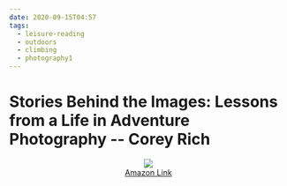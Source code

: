 ```yaml
---
date: 2020-09-15T04:57
tags:
  - leisure-reading
  - outdoors
  - climbing
  - photography1
---
```


# Stories Behind the Images: Lessons from a Life in Adventure Photography -- Corey Rich

<div align="center">
  <a href="https://www.amazon.com/Stories-Behind-Images-Adventure-Photography/dp/1680512641/ref=as_li_ss_il?crid=16S2KVOUJPHLX&dchild=1&keywords=corey+rich+stories+behind+the+images&qid=1600171021&sprefix=Corey+rich,aps,238&sr=8-1&linkCode=li2&tag=lennytruong-20&linkId=66a0581dc2216962e066d9300d5199ad&language=en_US">
    <img src="https://m.media-amazon.com/images/I/51RmYEITprL._SL160_.jpg">
  </a>
  <br>
  <a href="https://www.amazon.com/Stories-Behind-Images-Adventure-Photography/dp/1680512641/ref=as_li_ss_tl?crid=16S2KVOUJPHLX&dchild=1&keywords=corey+rich+stories+behind+the+images&qid=1600171021&sprefix=Corey+rich,aps,238&sr=8-1&linkCode=ll1&tag=lennytruong-20&linkId=6fc1f67c2c26c4b7aae5ee5c0a77bf00&language=en_US">
    Amazon Link
  </a>
</div>
